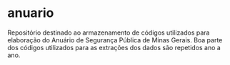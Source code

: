 # anuario
Repositório destinado ao armazenamento de códigos utilizados para elaboração do Anuário de Segurança Pública de Minas Gerais. Boa parte dos códigos utilizados para as extrações dos dados são repetidos ano a ano.
